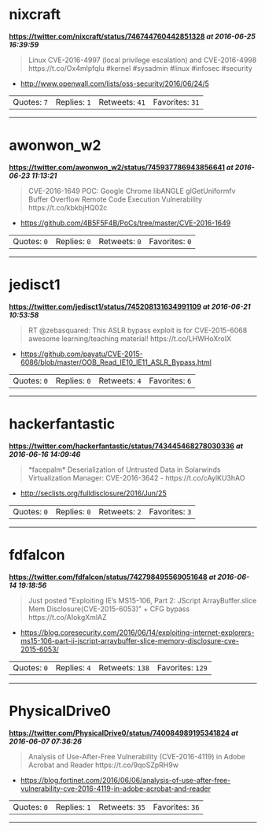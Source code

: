 # nixcraft
**https://twitter.com/nixcraft/status/746744760442851328 _at 2016-06-25 16:39:59_**
<blockquote>
Linux CVE-2016-4997 (local privilege escalation) and CVE-2016-4998 https://t.co/Ox4mlpfqlu #kernel #sysadmin #linux #infosec #security
</blockquote>

* http://www.openwall.com/lists/oss-security/2016/06/24/5

<table><tr>
<td>Quotes: <code>7</code></td>
<td>Replies: <code>1</code></td>
<td>Retweets: <code>41</code></td>
<td>Favorites: <code>31</code></td>
</tr></table>

---

# awonwon_w2
**https://twitter.com/awonwon_w2/status/745937786943856641 _at 2016-06-23 11:13:21_**
<blockquote>
CVE-2016-1649 POC: Google Chrome libANGLE glGetUniformfv Buffer Overflow Remote Code Execution Vulnerability
https://t.co/kbkbjHQ02c
</blockquote>

* https://github.com/4B5F5F4B/PoCs/tree/master/CVE-2016-1649

<table><tr>
<td>Quotes: <code>0</code></td>
<td>Replies: <code>0</code></td>
<td>Retweets: <code>0</code></td>
<td>Favorites: <code>0</code></td>
</tr></table>

---

# jedisct1
**https://twitter.com/jedisct1/status/745208131634991109 _at 2016-06-21 10:53:58_**
<blockquote>
RT @zebasquared: This ASLR bypass exploit is for CVE-2015-6068 awesome learning/teaching material! https://t.co/LHWHoXroIX
</blockquote>

* https://github.com/payatu/CVE-2015-6086/blob/master/OOB_Read_IE10_IE11_ASLR_Bypass.html

<table><tr>
<td>Quotes: <code>0</code></td>
<td>Replies: <code>0</code></td>
<td>Retweets: <code>4</code></td>
<td>Favorites: <code>6</code></td>
</tr></table>

---

# hackerfantastic
**https://twitter.com/hackerfantastic/status/743445468278030336 _at 2016-06-16 14:09:46_**
<blockquote>
*facepalm* Deserialization of Untrusted Data in Solarwinds Virtualization Manager: CVE-2016-3642 - https://t.co/cAylKU3hAO
</blockquote>

* http://seclists.org/fulldisclosure/2016/Jun/25

<table><tr>
<td>Quotes: <code>0</code></td>
<td>Replies: <code>0</code></td>
<td>Retweets: <code>2</code></td>
<td>Favorites: <code>3</code></td>
</tr></table>

---

# fdfalcon
**https://twitter.com/fdfalcon/status/742798495569051648 _at 2016-06-14 19:18:56_**
<blockquote>
Just posted "Exploiting IE’s MS15-106, Part 2: JScript ArrayBuffer.slice Mem Disclosure(CVE-2015-6053)" + CFG bypass https://t.co/AIokgXmlAZ
</blockquote>

* https://blog.coresecurity.com/2016/06/14/exploiting-internet-explorers-ms15-106-part-ii-jscript-arraybuffer-slice-memory-disclosure-cve-2015-6053/

<table><tr>
<td>Quotes: <code>0</code></td>
<td>Replies: <code>4</code></td>
<td>Retweets: <code>138</code></td>
<td>Favorites: <code>129</code></td>
</tr></table>

---

# PhysicalDrive0
**https://twitter.com/PhysicalDrive0/status/740084989195341824 _at 2016-06-07 07:36:26_**
<blockquote>
Analysis of Use-After-Free Vulnerability (CVE-2016-4119) in Adobe Acrobat and Reader 
https://t.co/9qoSZpRH9w
</blockquote>

* https://blog.fortinet.com/2016/06/06/analysis-of-use-after-free-vulnerability-cve-2016-4119-in-adobe-acrobat-and-reader

<table><tr>
<td>Quotes: <code>0</code></td>
<td>Replies: <code>1</code></td>
<td>Retweets: <code>35</code></td>
<td>Favorites: <code>36</code></td>
</tr></table>

---

